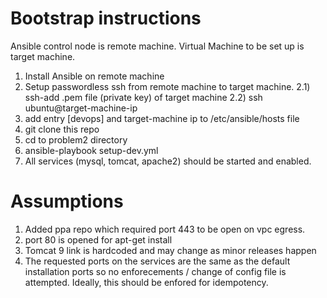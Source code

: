 # Bootstrap instructions
Ansible control node is remote machine.
Virtual Machine to be set up is target machine.

1) Install Ansible on remote machine
2) Setup passwordless ssh from remote machine to target machine.
2.1) ssh-add .pem file (private key) of target machine
2.2) ssh ubuntu@target-machine-ip
3) add entry [devops] and target-machine ip to /etc/ansible/hosts file
4) git clone this repo
4) cd to problem2 directory
5) ansible-playbook setup-dev.yml
6) All services (mysql, tomcat, apache2) should be started and enabled.

# Assumptions
1) Added ppa repo which required port 443 to be open on vpc egress.
2) port 80 is opened for apt-get install
2) Tomcat 9 link is hardcoded and may change as minor releases happen
3) The requested ports on the services are the same as the default installation ports so no enforecements / change of config file is attempted. Ideally, this should be enfored for idempotency.
